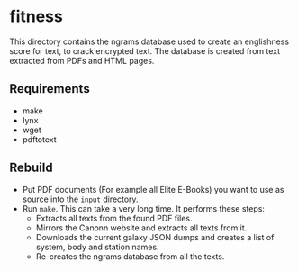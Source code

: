# fitness

This directory contains the ngrams database used to create an englishness score for text, to crack encrypted text. The database is created from text extracted from PDFs and HTML pages.

## Requirements

* make
* lynx
* wget
* pdftotext

## Rebuild

* Put PDF documents (For example all Elite E-Books) you want to use as source into the `input` directory.
* Run `make`. This can take a very long time. It performs these steps:
    * Extracts all texts from the found PDF files.
    * Mirrors the Canonn website and extracts all texts from it.
    * Downloads the current galaxy JSON dumps and creates a list of system, body and station names.
    * Re-creates the ngrams database from all the texts.
